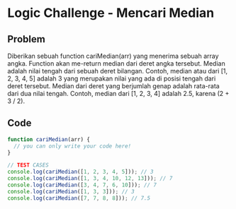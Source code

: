 # Logic Challenge - Mencari Median

## Problem

Diberikan sebuah function cariMedian(arr) yang menerima sebuah array angka. Function akan me-return median dari deret angka tersebut. Median adalah nilai tengah dari sebuah deret bilangan. Contoh, median atau dari [1, 2, 3, 4, 5] adalah 3 yang merupakan nilai yang ada di posisi tengah dari deret tersebut. Median dari deret yang berjumlah genap adalah rata-rata dari dua nilai tengah. Contoh, median dari [1, 2, 3, 4] adalah 2.5, karena (2 + 3 / 2).

## Code

```JavaScript
function cariMedian(arr) {
  // you can only write your code here!
}

// TEST CASES
console.log(cariMedian([1, 2, 3, 4, 5])); // 3
console.log(cariMedian([1, 3, 4, 10, 12, 13])); // 7
console.log(cariMedian([3, 4, 7, 6, 10])); // 7
console.log(cariMedian([1, 3, 3])); // 3
console.log(cariMedian([7, 7, 8, 8])); // 7.5
```

